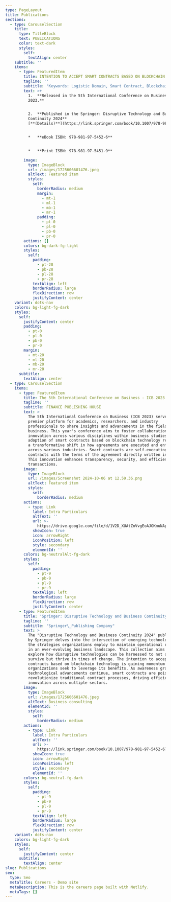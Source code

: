 ```yaml
---
type: PageLayout
title: Publications
sections:
  - type: CarouselSection
    title:
      type: TitleBlock
      text: PUBLICATIONS
      color: text-dark
      styles:
        self:
          textAlign: center
    subtitle: ''
    items:
      - type: FeaturedItem
        title: INTENTION TO ACCEPT SMART CONTRACTS BASED ON BLOCKCHAIN TECHNOLOGY
        tagline: ''
        subtitle: 'Keywords: Logistic Domain, Smart Contract, Blockchain, Technology.'
        text: >+
          1.  **Released in the 5th International Conference on Business - ICB
          2023.** 


          2.  **Published in the Springer: Disruptive Technology and Business
          Continuity 2024**
          [**(Details)**](https://link.springer.com/book/10.1007/978-981-97-5452-6?sap-outbound-id=6FC73683E8D5C225A3F801BBBE6CF98C4748DF4C\&utm_source=standard\&utm_medium=email\&utm_campaign=000_LAN36_0000019083_Book+author+congrats+NEW\&utm_content=EN_34155_20240903\&mkt-key=F7A1A70A77311EEF99E1D7921D7F483A)


          *   **eBook ISBN: 978-981-97-5452-6**


          *   **Print ISBN: 978-981-97-5451-9**

        image:
          type: ImageBlock
          url: /images/1725606601476.jpeg
          altText: Featured item
          styles:
            self:
              borderRadius: medium
              margin:
                - mt-1
                - ml-1
                - mb-1
                - mr-1
              padding:
                - pt-0
                - pl-0
                - pb-0
                - pr-0
        actions: []
        colors: bg-dark-fg-light
        styles:
          self:
            padding:
              - pt-28
              - pb-28
              - pl-28
              - pr-28
            textAlign: left
            borderRadius: large
            flexDirection: row
            justifyContent: center
    variant: dots-nav
    colors: bg-light-fg-dark
    styles:
      self:
        justifyContent: center
        padding:
          - pt-0
          - pl-0
          - pb-0
          - pr-0
        margin:
          - mt-20
          - ml-20
          - mb-20
          - mr-20
      subtitle:
        textAlign: center
  - type: CarouselSection
    items:
      - type: FeaturedItem
        title: The 5th International Conference on Business - ICB 2023.
        tagline: ''
        subtitle: FINANCE PUBLISHING HOUSE
        text: >
          The 5th International Conference on Business (ICB 2023) serves as a
          premier platform for academics, researchers, and industry
          professionals to share insights and advancements in the field of
          business. This year's conference aims to foster collaboration and
          innovation across various disciplines within business studies. The
          adoption of smart contracts based on blockchain technology represents
          a transformative shift in how agreements are executed and enforced
          across various industries. Smart contracts are self-executing
          contracts with the terms of the agreement directly written into code.
          This innovation enhances transparency, security, and efficiency in
          transactions.
        image:
          type: ImageBlock
          url: /images/Screenshot 2024-10-06 at 12.59.36.png
          altText: Featured item
          styles:
            self:
              borderRadius: medium
        actions:
          - type: Link
            label: Extra Particulars
            altText: ''
            url: >-
              https://drive.google.com/file/d/1V2D_XUAtZnVvgEoAJOKmuNAp6hWgUFn5/view
            showIcon: true
            icon: arrowRight
            iconPosition: left
            style: secondary
            elementId: ''
        colors: bg-neutralAlt-fg-dark
        styles:
          self:
            padding:
              - pt-9
              - pb-9
              - pl-9
              - pr-9
            textAlign: left
            borderRadius: large
            flexDirection: row
            justifyContent: center
      - type: FeaturedItem
        title: 'Springer: Disruptive Technology and Business Continuity 2024'
        tagline: ''
        subtitle: "Springer\_Publishing Company"
        text: >
          The "Disruptive Technology and Business Continuity 2024" publication
          by Springer delves into the intersection of emerging technologies and
          the strategies organizations employ to maintain operational resilience
          in an ever-evolving business landscape. This collection aims to
          explore how disruptive technologies can be harnessed to not only
          survive but thrive in times of change. The intention to accept smart
          contracts based on blockchain technology is gaining momentum as
          organizations seek to leverage its benefits. As awareness grows and
          technological advancements continue, smart contracts are poised to
          revolutionize traditional contract processes, driving efficiency and
          innovation across multiple sectors.
        image:
          type: ImageBlock
          url: /images/1725606601476.jpeg
          altText: Business consulting
          elementId: ''
          styles:
            self:
              borderRadius: medium
        actions:
          - type: Link
            label: Extra Particulars
            altText: ''
            url: >-
              https://link.springer.com/book/10.1007/978-981-97-5452-6?sap-outbound-id=6FC73683E8D5C225A3F801BBBE6CF98C4748DF4C&utm_source=standard&utm_medium=email&utm_campaign=000_LAN36_0000019083_Book+author+congrats+NEW&utm_content=EN_34155_20240903&mkt-key=F7A1A70A77311EEF99E1D7921D7F483A
            showIcon: true
            icon: arrowRight
            iconPosition: left
            style: secondary
            elementId: ''
        colors: bg-neutral-fg-dark
        styles:
          self:
            padding:
              - pt-9
              - pb-9
              - pl-9
              - pr-9
            textAlign: left
            borderRadius: large
            flexDirection: row
            justifyContent: center
    variant: dots-nav
    colors: bg-light-fg-dark
    styles:
      self:
        justifyContent: center
      subtitle:
        textAlign: center
slug: Publications
seo:
  type: Seo
  metaTitle: Careers - Demo site
  metaDescription: This is the careers page built with Netlify.
  metaTags: []
---
```

